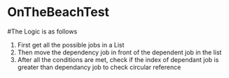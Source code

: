 # OnTheBeachTest

#The Logic is as follows
1. First get all the possible jobs in a List
2. Then move the dependency job in front of the dependent job in the list
3. After all the conditions are met, check if the index of dependant job is greater than dependancy job to check circular reference
